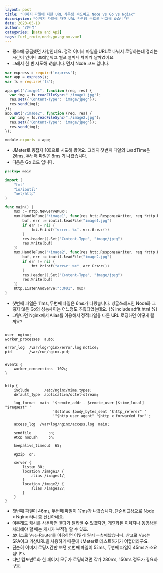 ```yaml
---
layout: post
title: "이미지 파일에 대한 URL 라우팅 속도비교 Node vs Go vs Nginx"
description: "이미지 파일에 대한 URL 라우팅 속도를 비교해 봤습니다"
date: 2023-05-18
author: "김민석"
categories: [Data and Api]
tags: [url_route,node,go,nginx,vue]
---
```

- 평소에 궁금했던 사항인데요. 정적 이미지 파일을 URL로 나눠서 로딩하는데 걸리는 시간이 언어나 프레임워크 별로
얼마나 차이가 날까였어요.
- 그래서 한 번 시도해 봤습니다. 먼저 Node 코드 입니다.
```JavaScript
var express = require('express');
var app = express();
var fs = require('fs');

app.get("/image1", function (req, res) {
  var img = fs.readFileSync("./image1.jpg");
  res.set({'Content-Type': 'image/jpeg'});
  res.send(img);
});
app.get("/image2", function (req, res) {
  var img = fs.readFileSync("./image2.jpg");
  res.set({'Content-Type': 'image/jpeg'});
  res.send(img);
});

module.exports = app;
``` 
- JMeter로 동접자 100으로 시도해 봤어요. 그러자 첫번째 파일의 LoadTime은 26ms, 두번째 파일은 8ms 가 나왔습니다.
- 다음은 Go 코드 입니다.
```go
package main

import (
	"fmt"
	"io/ioutil"
	"net/http"
)

func main() {
	mux := http.NewServeMux()
	mux.HandleFunc("/image1", func(res http.ResponseWriter, req *http.Request) {
		buf, err := ioutil.ReadFile("image1.jpg")
		if err != nil {
			fmt.Printf("error: %s", err.Error())
		}
		res.Header().Set("Content-Type", "image/jpeg")
		res.Write(buf)
	})
	mux.HandleFunc("/image2", func(res http.ResponseWriter, req *http.Request) {
		buf, err := ioutil.ReadFile("image2.jpg")
		if err != nil {
			fmt.Printf("error: %s", err.Error())
		}
		res.Header().Set("Content-Type", "image/jpeg")
		res.Write(buf)
	})
	http.ListenAndServe(":3001", mux)
}
```
- 첫번째 파일은 11ms, 두번째 파일은 6ms가 나왔습니다. 싱글쓰레드인 Node와 그렇지 않은 Go의 성능차이는
어느정도 추측되었는데요.
{% include adfit.html %}
- 그렇다면 Nginx에서 Alias를 이용해서 정적파일을 다른 URL 로딩하면 어떻게 될까요?
```nginx

user  nginx;
worker_processes  auto;

error_log  /var/log/nginx/error.log notice;
pid        /var/run/nginx.pid;


events {
    worker_connections  1024;
}


http {
    include       /etc/nginx/mime.types;
    default_type  application/octet-stream;

    log_format  main  '$remote_addr - $remote_user [$time_local] "$request" '
                      '$status $body_bytes_sent "$http_referer" '
                      '"$http_user_agent" "$http_x_forwarded_for"';

    access_log  /var/log/nginx/access.log  main;

    sendfile        on;
    #tcp_nopush     on;

    keepalive_timeout  65;

    #gzip  on;

    server {
        listen 80;
        location /image1/ {
            alias /images1/;
        }
        location /image2/ {
            alias /images2/;
        }
    }
}
```
- 첫번째 파일이 46ms, 두번째 파일이 17ms가 나왔습니다. 단순비교상으로 Node > Nginx 라니 좀 신선하네요. 
- 아무래도 캐시를 사용하면 결과가 달라질 수 있겠지만, 개인화된 이미지나 동영상을 처리해야 할 때는 캐시가 부적절 할 수 있죠.
- 보너스로 Vue-Router를 이용하면 어떻게 될지 추측해봤습니다. 참고로 Vue는 SPA이고 가상URL을 사용하기 때문에 JMeter로 테스트하기가 어렵더라구요.
- 단순히 이미지 로딩시간만 보면 첫번째 파일이 53ms, 두번째 파일이 45ms가 소요됩니다.
- 다만 컴포넌트화 한 페이지 모두가 로딩되려면 각가 280ms, 150ms 정도가 필요하구요. 

